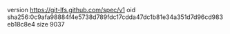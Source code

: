 version https://git-lfs.github.com/spec/v1
oid sha256:0c9afa98884f4e5738d789fdc17cdda47dc1b81e34a351d7d96cd983eb18c8e4
size 9037
